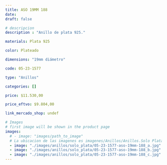 ```yaml
---
title: ASO 19MM 188
date: 
draft: false

# descripcion
description : "Anillo de plata 925."

materials: Plata 925

color: Plateado

dimensions: "19mm diámetro"

code: 05-23-1577

type: "Anillos"

categories: []

price: $11.530,00

price_eftvo: $9.804,00

link_mercado_shop: undef

# Images
# first image will be shown in the product page
images:
  # - image: "images/path_to_image"
  # La ubicacion de las imagenes es imagenes/Anillos/Anillos.Solo Plata/05-23-1577-aso-19mm-188
  - image: "./images/anillos/solo_plata/05-23-1577-aso-19mm-188_a.jpg"
  - image: "./images/anillos/solo_plata/05-23-1577-aso-19mm-188_b.jpg"
  - image: "./images/anillos/solo_plata/05-23-1577-aso-19mm-188_c.jpg"
---
```

